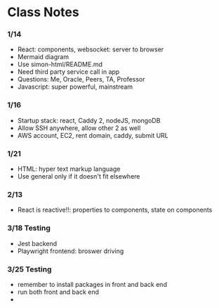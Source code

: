 # Class Notes

### 1/14
- React: components, websocket: server to browser
- Mermaid diagram
- Use simon-html/README.md
- Need third party service call in app
- Questions: Me, Oracle, Peers, TA, Professor
- Javascript: super powerful, mainstream

### 1/16
- Startup stack: react, Caddy 2, nodeJS, mongoDB
- Allow SSH anywhere, allow other 2 as well
- AWS account, EC2, rent domain, caddy, submit URL

### 1/21
- HTML: hyper text markup language
- Use general only if it doesn't fit elsewhere

### 2/13
- React is reactive!!: properties to components, state on components

### 3/18 Testing
- Jest backend
- Playwright frontend: broswer driving

### 3/25 Testing
- remember to install packages in front and back end
- run both front and back end
- 